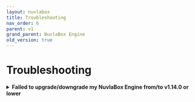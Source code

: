 ```yaml
---
layout: nuvlabox
title: Troubleshooting
nav_order: 6
parent: v1
grand_parent: NuvlaBox Engine
old_version: true
---
```


# Troubleshooting

<details><summary><b>Failed to upgrade/downgrade my NuvlaBox Engine from/to v1.14.0 or lower</b></summary>

<div markdown="1">
Please note that the update capability was only introduced in [NuvlaBox Engine v1.14.0](https://github.com/nuvlabox/deployment/releases/tag/1.14.0). You can still update your NuvlaBox to/from an older NuvlaBox Engine version, **however**, since the persistency of NB installation parameters was only introduced in v1.14.0, we can not guarantee that the final update will result in a similarly configured NBE! If you're updating to/from a NBE version <1.14.0, we recommend taking note of all the environment variables and Docker Compose arguments used during the installation, just in case a manual intervention is needed after an unsuccessful update.

</div>

</details>